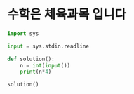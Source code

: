 # 수학은 체육과목 입니다

```python
import sys

input = sys.stdin.readline

def solution():
    n = int(input())
    print(n*4)

solution()
```

